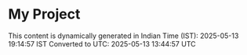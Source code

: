 # My Project

This content is dynamically generated in Indian Time (IST): 2025-05-13 19:14:57 IST
Converted to UTC: 2025-05-13 13:44:57 UTC
